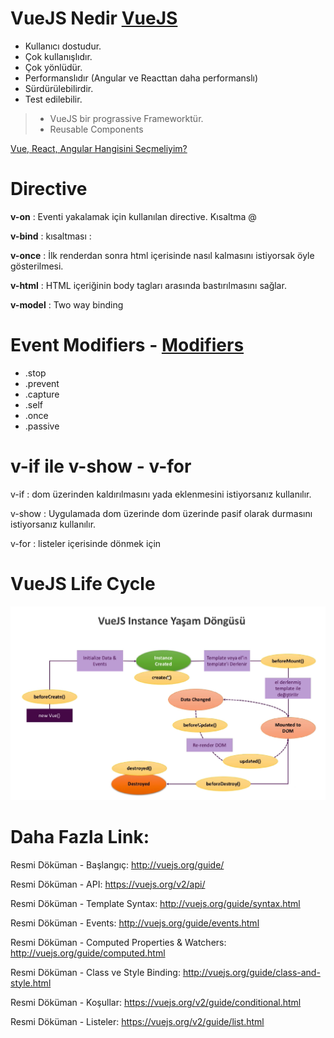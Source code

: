 # VueJS Nedir [VueJS](https://vuejs.org/v2/guide/)

- Kullanıcı dostudur.
- Çok kullanışlıdır.
- Çok yönlüdür.
- Performanslıdır (Angular ve Reacttan daha performanslı)
- Sürdürülebilirdir.
- Test edilebilir.

> - VueJS bir prograssive Frameworktür.
> - Reusable Components

[Vue, React, Angular Hangisini Seçmeliyim?](http://vuejsegitim.com/vue-react-angular-hangisini-secmeliyim/)

# Directive

__v-on__ : Eventi yakalamak için kullanılan directive. Kısaltma @

__v-bind__ : kısaltması :

__v-once__ : İlk renderdan sonra html içerisinde nasıl kalmasını istiyorsak öyle gösterilmesi.

__v-html__ : HTML içeriğinin body tagları arasında bastırılmasını sağlar.

__v-model__ : Two way binding

# Event Modifiers - [Modifiers](https://vuejs.org/v2/guide/events.html#Event-Modifiers)

- .stop
- .prevent
- .capture
- .self
- .once
- .passive

# v-if ile v-show - v-for

v-if : dom üzerinden kaldırılmasını yada eklenmesini istiyorsanız kullanılır.

v-show : Uygulamada dom üzerinde dom üzerinde pasif olarak durmasını istiyorsanız kullanılır.

v-for : listeler içerisinde dönmek için

# VueJS Life Cycle
![Alt](VueJS-LifeCycle.png)

# Daha Fazla Link:

Resmi Döküman - Başlangıç: http://vuejs.org/guide/

Resmi Döküman - API: https://vuejs.org/v2/api/

Resmi Döküman - Template Syntax: http://vuejs.org/guide/syntax.html

Resmi Döküman - Events: http://vuejs.org/guide/events.html

Resmi Döküman - Computed Properties & Watchers: http://vuejs.org/guide/computed.html

Resmi Döküman - Class ve Style Binding: http://vuejs.org/guide/class-and-style.html

Resmi Döküman - Koşullar: https://vuejs.org/v2/guide/conditional.html

Resmi Döküman - Listeler: https://vuejs.org/v2/guide/list.html



